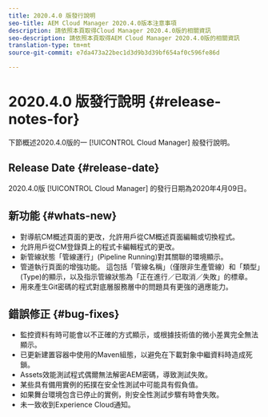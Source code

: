 ```yaml
---
title: 2020.4.0 版發行說明
seo-title: AEM Cloud Manager 2020.4.0版本注意事項
description: 請依照本頁取得Cloud Manager 2020.4.0版的相關資訊
seo-description: 請依照本頁取得AEM Cloud Manager 2020.4.0版的相關資訊
translation-type: tm+mt
source-git-commit: e7da473a22bec1d3d9b3d39bf654af0c596fe86d

---
```


# 2020.4.0 版發行說明 {#release-notes-for}

下節概述2020.4.0版的一 [!UICONTROL Cloud Manager] 般發行說明。

## Release Date {#release-date}

2020.4.0版 [!UICONTROL Cloud Manager] 的發行日期為2020年4月09日。

## 新功能 {#whats-new}

* 對導航CM概述頁面的更改，允許用戶從CM概述頁面編輯或切換程式。
* 允許用戶從CM登錄頁上的程式卡編輯程式的更改。
* 新管線狀態「管線運行」(Pipeline Running)對其關聯的環境顯示。
* 管道執行頁面的增強功能。 這包括「管線名稱」（僅限非生產管線）和「類型」(Type)的顯示，以及指示管線狀態為「正在進行／已取消／失敗」的標章。
* 用來產生Git密碼的程式對底層服務層中的問題具有更強的適應能力。

## 錯誤修正 {#bug-fixes}

* 監控資料有時可能會以不正確的方式顯示，或根據技術值的微小差異完全無法顯示。
* 已更新建置容器中使用的Maven組態，以避免在下載對象中繼資料時造成死鎖。
* Assets效能測試程式偶爾無法解密AEM密碼，導致測試失敗。
* 某些具有備用實例的拓撲在安全性測試中可能具有假負值。
* 如果舞台環境包含已停止的實例，則安全性測試步驟有時會失敗。
* 未一致收到Experience Cloud通知。

